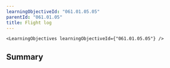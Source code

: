 ```yaml
---
learningObjectiveId: "061.01.05.05"
parentId: "061.01.05"
title: Flight log
---
```


```tsx eval
<LearningObjectives learningObjectiveId={"061.01.05.05"} />
```

## Summary
